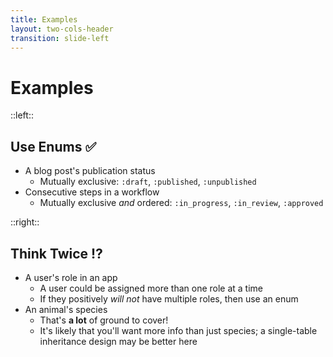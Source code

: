 ```yaml
---
title: Examples
layout: two-cols-header
transition: slide-left
---
```


# Examples

::left::

## Use Enums ✅

- A blog post's publication status
  - Mutually exclusive: `:draft`, `:published`, `:unpublished`
- Consecutive steps in a workflow
  - Mutually exclusive _and_ ordered: `:in_progress`, `:in_review`, `:approved`

::right::

## Think Twice ⁉️

- A user's role in an app
  - A user could be assigned more than one role at a time
  - If they positively _will not_ have multiple roles, then use an enum
- An animal's species
  - That's **a lot** of ground to cover!
  - It's likely that you'll want more info than just species; a single-table inheritance design may be better here

<!--
Slide notes
-->
